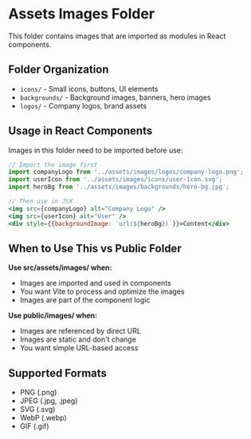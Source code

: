 # Assets Images Folder

This folder contains images that are imported as modules in React components.

## Folder Organization

- `icons/` - Small icons, buttons, UI elements
- `backgrounds/` - Background images, banners, hero images  
- `logos/` - Company logos, brand assets

## Usage in React Components

Images in this folder need to be imported before use:

```jsx
// Import the image first
import companyLogo from '../assets/images/logos/company-logo.png';
import userIcon from '../assets/images/icons/user-icon.svg';
import heroBg from '../assets/images/backgrounds/hero-bg.jpg';

// Then use in JSX
<img src={companyLogo} alt="Company Logo" />
<img src={userIcon} alt="User" />
<div style={{backgroundImage: `url(${heroBg})`}}>Content</div>
```

## When to Use This vs Public Folder

**Use src/assets/images/ when:**
- Images are imported and used in components
- You want Vite to process and optimize the images
- Images are part of the component logic

**Use public/images/ when:**
- Images are referenced by direct URL
- Images are static and don't change
- You want simple URL-based access

## Supported Formats

- PNG (.png)
- JPEG (.jpg, .jpeg)
- SVG (.svg)
- WebP (.webp)
- GIF (.gif)
